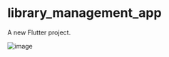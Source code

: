 # library_management_app

A new Flutter project.


![image](https://github.com/user-attachments/assets/d930614d-3c04-4653-b816-417fe8fe76de)
